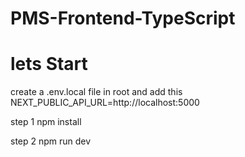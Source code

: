 # PMS-Frontend-TypeScript


# lets Start

create a .env.local file in root and add this
NEXT_PUBLIC_API_URL=http://localhost:5000

step 1
npm install

step 2 
npm run dev

